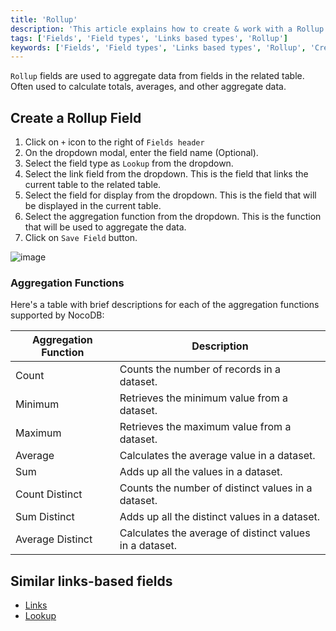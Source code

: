```yaml
---
title: 'Rollup'
description: 'This article explains how to create & work with a Rollup field.'
tags: ['Fields', 'Field types', 'Links based types', 'Rollup']
keywords: ['Fields', 'Field types', 'Links based types', 'Rollup', 'Create rollup field']
---
```



`Rollup` fields are used to aggregate data from fields in the related table. Often used to calculate totals, averages, and other aggregate data.

## Create a Rollup Field
1. Click on `+` icon to the right of `Fields header`
2. On the dropdown modal, enter the field name (Optional).
3. Select the field type as `Lookup` from the dropdown.
4. Select the link field from the dropdown. This is the field that links the current table to the related table.
5. Select the field for display from the dropdown. This is the field that will be displayed in the current table.
6. Select the aggregation function from the dropdown. This is the function that will be used to aggregate the data.
7. Click on `Save Field` button.

![image](/img/v2/fields/types/rollup.png)

### Aggregation Functions
Here's a table with brief descriptions for each of the aggregation functions supported by NocoDB:

| Aggregation Function | Description                                             |
|----------------------|---------------------------------------------------------|
| Count                | Counts the number of records in a dataset.              |
| Minimum              | Retrieves the minimum value from a dataset.             |
| Maximum              | Retrieves the maximum value from a dataset.             |
| Average              | Calculates the average value in a dataset.              |
| Sum                  | Adds up all the values in a dataset.                    |
| Count Distinct       | Counts the number of distinct values in a dataset.      |
| Sum Distinct         | Adds up all the distinct values in a dataset.           |
| Average Distinct     | Calculates the average of distinct values in a dataset. |

## Similar links-based fields
- [Links](010.links.md)
- [Lookup](020.lookup.md)